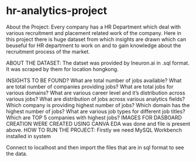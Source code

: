 # hr-analytics-project
About the Project:
Every company has a HR Department which deal with various recruitment and placement related work of the company. Here in this project there is huge dataset from which insights are drawn which can beuseful for HR department to work on and to gain knowledge about the recruitment process of the market.

ABOUT THE DATASET:
The datset was provided by Ineuron.ai in .sql format. It was scraped by them for location hongkong.

INSIGHTS TO BE FOUND?
What are total number of jobs available?
What are total number of companies providing jobs?
What are total jobs for various domains?
What are various career level and it’s distribution across various jobs?
What are distribution of jobs across various analytics fields?
Which company is providing highest number of jobs?
Which domain has the highest number of jobs?
What are various job types for different job titles?
Which are TOP 5 companies with highest jobs?
IMAGES FOR DASBOARD CREATION WERE CREATED USING CANVA
EDA was done and file is present above.
HOW TO RUN THE PROJECT:
Firstly we need MySQL Workbench installed in system

Connect to localhost and then import the files that are in sql format to see the data. 

